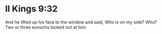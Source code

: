 # II Kings 9:32

And he lifted up his face to the window and said, Who is on my side? Who? Two or three eunuchs looked out at him.
